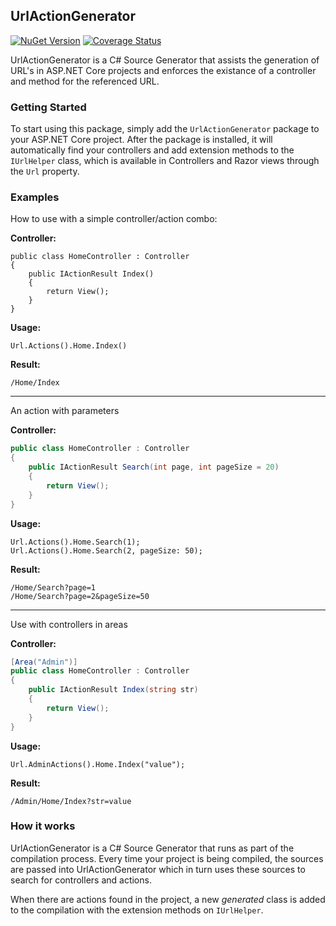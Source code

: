 ## UrlActionGenerator

[![NuGet Version](http://img.shields.io/nuget/v/UrlActionGenerator.svg?style=flat)](https://www.nuget.org/packages/UrlActionGenerator/) 
[![Coverage Status](https://coveralls.io/repos/github/sleeuwen/UrlActionGenerator/badge.svg?branch=master)](https://coveralls.io/github/sleeuwen/UrlActionGenerator?branch=master)

UrlActionGenerator is a C# Source Generator that assists the generation of URL's in ASP.NET Core projects
and enforces the existance of a controller and method for the referenced URL.

### Getting Started

To start using this package, simply add the `UrlActionGenerator` package to your ASP.NET Core project.
After the package is installed, it will automatically find your controllers and add extension methods to
the `IUrlHelper` class, which is available in Controllers and Razor views through the `Url` property.

### Examples

How to use with a simple controller/action combo:

**Controller:**
```
public class HomeController : Controller
{
    public IActionResult Index()
    {
        return View();
    }
}
```

**Usage:**
```
Url.Actions().Home.Index()
```

**Result:**
```
/Home/Index
```

-----

An action with parameters

**Controller:**
```csharp
public class HomeController : Controller
{
    public IActionResult Search(int page, int pageSize = 20)
    {
        return View();
    }
}
```

**Usage:**
```
Url.Actions().Home.Search(1);
Url.Actions().Home.Search(2, pageSize: 50);
```

**Result:**
```
/Home/Search?page=1
/Home/Search?page=2&pageSize=50
```

-----

Use with controllers in areas

**Controller:**
```csharp
[Area("Admin")]
public class HomeController : Controller
{
    public IActionResult Index(string str)
    {
        return View();
    }
}
```

**Usage:**
```
Url.AdminActions().Home.Index("value");
```

**Result:**
```
/Admin/Home/Index?str=value
```


### How it works

UrlActionGenerator is a C# Source Generator that runs as part of the compilation process. Every time
your project is being compiled, the sources are passed into UrlActionGenerator which in turn uses these
sources to search for controllers and actions.

When there are actions found in the project, a new _generated_ class is added to the compilation with
the extension methods on `IUrlHelper`.
